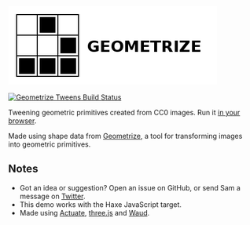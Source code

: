 [![Project logo](https://github.com/Tw1ddle/geometrize-tweens/blob/master/screenshots/logo.png?raw=true "Geometrize Tweens Project logo")](https://www.geometrize.co.uk/)

[![Geometrize Tweens Build Status](https://ci.appveyor.com/api/projects/status/github/Tw1ddle/geometrize-tweens)](https://ci.appveyor.com/project/Tw1ddle/geometrize-tweens)

Tweening geometric primitives created from CC0 images. Run it [in your browser](https://tweens.geometrize.co.uk/).

Made using shape data from [Geometrize](https://www.geometrize.co.uk/), a tool for transforming images into geometric primitives.

## Notes
* Got an idea or suggestion? Open an issue on GitHub, or send Sam a message on [Twitter](https://twitter.com/Sam_Twidale).
* This demo works with the Haxe JavaScript target.
* Made using [Actuate](https://github.com/openfl/actuate), [three.js](https://github.com/mrdoob/three.js/) and [Waud](https://github.com/waud/waud).
